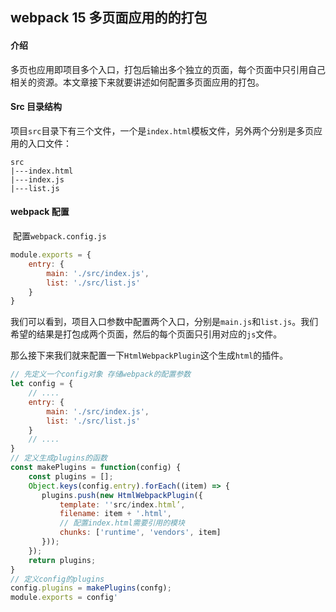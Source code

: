 ## webpack 15 多页面应用的的打包

#### 介绍

​	多页也应用即项目多个入口，打包后输出多个独立的页面，每个页面中只引用自己相关的资源。本文章接下来就要讲述如何配置多页面应用的打包。

#### Src 目录结构

​	项目`src`目录下有三个文件，一个是`index.html`模板文件，另外两个分别是多页应用的入口文件：

```
src
|---index.html
|---index.js
|---list.js
```

#### webpack 配置

​	配置`webpack.config.js`

```js
module.exports = {
    entry: {
        main: './src/index.js',
        list: './src/list.js'
    }
}
```

我们可以看到，项目入口参数中配置两个入口，分别是`main.js`和`list.js`。我们希望的结果是打包成两个页面，然后的每个页面只引用对应的`js`文件。

那么接下来我们就来配置一下`HtmlWebpackPlugin`这个生成`html`的插件。

```js
// 先定义一个config对象 存储webpack的配置参数
let config = {
    // ....
    entry: {
        main: './src/index.js',
        list: './src/list.js'
    }
    // ....
}
// 定义生成plugins的函数
const makePlugins = function(config) {
	const plugins = [];
    Object.keys(config.entry).forEach((item) => {
       plugins.push(new HtmlWebpackPlugin({
           template: ''src/index.html’,
           filename: item + '.html',
           // 配置index.html需要引用的模块
           chunks: ['runtime', 'vendors', item]
       }));
	});
	return plugins;
}
// 定义config的plugins
config.plugins = makePlugins(confg);
module.exports = config'

```

